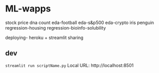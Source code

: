 # ML-wapps

stock price
dna count
eda-football
eda-s&p500
eda-crypto
iris
penguin
regression-housing
regression-bioinfo-solubility

deploying- heroku + streamlit sharing

## dev

`streamlit run scriptName.py`
Local URL: http://localhost:8501
